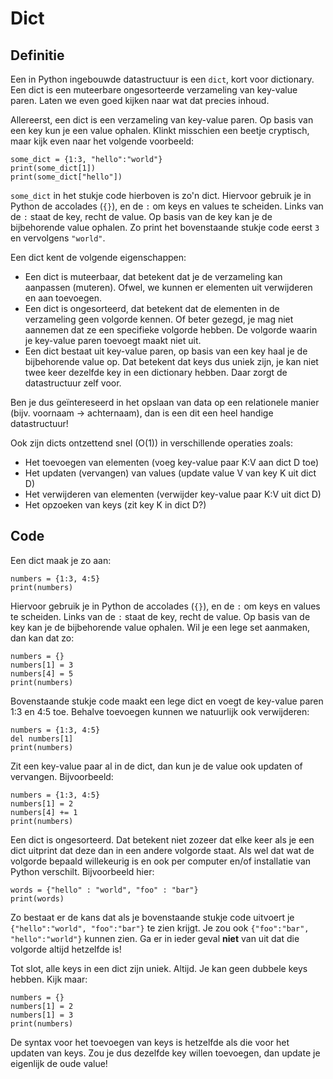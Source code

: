 # Dict

## Definitie
Een in Python ingebouwde datastructuur is een `dict`, kort voor dictionary. Een dict is een muteerbare ongesorteerde verzameling van key-value paren. Laten we even goed kijken naar wat dat precies inhoud.

Allereerst, een dict is een verzameling van key-value paren. Op basis van een key kun je een value ophalen. Klinkt misschien een beetje cryptisch, maar kijk even naar het volgende voorbeeld:

    some_dict = {1:3, "hello":"world"}
    print(some_dict[1])
    print(some_dict["hello"])

`some_dict` in het stukje code hierboven is zo'n dict. Hiervoor gebruik je in Python de accolades (`{}`), en de `:` om keys en values te scheiden. Links van de `:` staat de key, recht de value. Op basis van de key kan je de bijbehorende value ophalen. Zo print het bovenstaande stukje code eerst `3` en vervolgens `"world"`.

Een dict kent de volgende eigenschappen:
- Een dict is muteerbaar, dat betekent dat je de verzameling kan aanpassen (muteren). Ofwel, we kunnen er elementen uit verwijderen en aan toevoegen.
- Een dict is ongesorteerd, dat betekent dat de elementen in de verzameling geen volgorde kennen. Of beter gezegd, je mag niet aannemen dat ze een specifieke volgorde hebben. De volgorde waarin je key-value paren toevoegt maakt niet uit.
- Een dict bestaat uit key-value paren, op basis van een key haal je de bijbehorende value op. Dat betekent dat keys dus uniek zijn, je kan niet twee keer dezelfde key in een dictionary hebben. Daar zorgt de datastructuur zelf voor.

Ben je dus geïntereseerd in het opslaan van data op een relationele manier (bijv. voornaam -> achternaam), dan is een dit een heel handige datastructuur!

Ook zijn dicts ontzettend snel (O(1)) in verschillende operaties zoals:

- Het toevoegen van elementen (voeg key-value paar K:V aan dict D toe)
- Het updaten (vervangen) van values (update value V van key K uit dict D)
- Het verwijderen van elementen (verwijder key-value paar K:V uit dict D)
- Het opzoeken van keys (zit key K in dict D?)

## Code
Een dict maak je zo aan:

    numbers = {1:3, 4:5}
    print(numbers)

Hiervoor gebruik je in Python de accolades (`{}`), en de `:` om keys en values te scheiden. Links van de `:` staat de key, recht de value. Op basis van de key kan je de bijbehorende value ophalen. Wil je een lege set aanmaken, dan kan dat zo:

    numbers = {}
    numbers[1] = 3
    numbers[4] = 5
    print(numbers)

Bovenstaande stukje code maakt een lege dict en voegt de key-value paren 1:3 en 4:5 toe. Behalve toevoegen kunnen we natuurlijk ook verwijderen:

    numbers = {1:3, 4:5}
    del numbers[1]
    print(numbers)

Zit een key-value paar al in de dict, dan kun je de value ook updaten of vervangen. Bijvoorbeeld:

    numbers = {1:3, 4:5}
    numbers[1] = 2
    numbers[4] += 1
    print(numbers)

Een dict is ongesorteerd. Dat betekent niet zozeer dat elke keer als je een dict uitprint dat deze dan in een andere volgorde staat. Als wel dat wat de volgorde bepaald willekeurig is en ook per computer en/of installatie van Python verschilt. Bijvoorbeeld hier:

    words = {"hello" : "world", "foo" : "bar"}
    print(words)

Zo bestaat er de kans dat als je bovenstaande stukje code uitvoert je `{"hello":"world", "foo":"bar"}` te zien krijgt. Je zou ook `{"foo":"bar", "hello":"world"}` kunnen zien. Ga er in ieder geval __niet__ van uit dat die volgorde altijd hetzelfde is!

Tot slot, alle keys in een dict zijn uniek. Altijd. Je kan geen dubbele keys hebben. Kijk maar:

    numbers = {}
    numbers[1] = 2
    numbers[1] = 3
    print(numbers)

De syntax voor het toevoegen van keys is hetzelfde als die voor het updaten van keys. Zou je dus dezelfde key willen toevoegen, dan update je eigenlijk de oude value!

